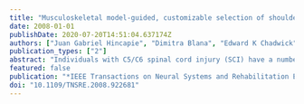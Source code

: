 ```yaml
---
title: "Musculoskeletal model-guided, customizable selection of shoulder and elbow muscles for a C5 SCI neuroprosthesis"
date: 2008-01-01
publishDate: 2020-07-20T14:51:04.637174Z
authors: ["Juan Gabriel Hincapie", "Dimitra Blana", "Edward K Chadwick", "Robert F Kirsch"]
publication_types: ["2"]
abstract: "Individuals with C5/C6 spinal cord injury (SCI) have a number of paralyzed muscles in their upper extremities that can be electrically activated in a coordinated manner to restore function. The selection of a practical subset of paralyzed muscles for stimulation depends on the specific condition of the individual, the functions targeted for restoration, and surgical considerations. This paper presents a musculoskeletal model-based approach for optimizing the muscle set used for functional electrical stimulation (FES) of the shoulder and elbow in this population. Experimentally recorded kinematics from able-bodied subjects served as inputs to a musculoskeletal model of the shoulder and elbow, which was modified to reflect the reduced muscle force capacities of an individual with C5 SCI but also the potential of using FES to activate paralyzed muscles. A large number of inverse dynamic simulations mimicking typical activities of daily living were performed that included 1) muscles with retained voluntary control and 2) many different combinations of stimulated paralyzed muscles. These results indicate that a muscle set consisting of the serratus anterior, infraspinatus and triceps would enable the greatest range of relevant movements. This set will become the initial target in a C5SCI neuroprosthesis to restore shoulder and elbow function."
featured: false
publication: "*IEEE Transactions on Neural Systems and Rehabilitation Engineering*"
doi: "10.1109/TNSRE.2008.922681"
---
```


